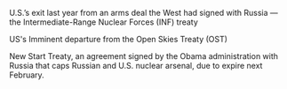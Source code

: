 U.S.’s exit last year from an arms deal the West had signed with Russia — the Intermediate-Range Nuclear Forces (INF) treaty

US's Imminent departure from the Open Skies Treaty (OST)

New Start Treaty, an agreement signed by the Obama administration with Russia that caps Russian and U.S. nuclear arsenal, due to expire next February.
